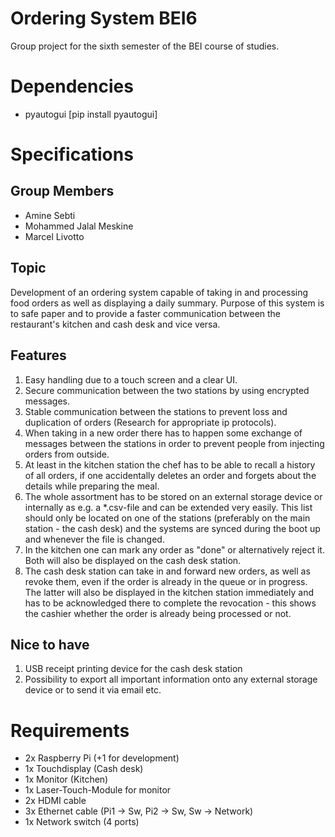 # Ordering System BEI6

Group project for the sixth semester of the BEI course of studies.

# Dependencies
* pyautogui [pip install pyautogui]

# Specifications

## Group Members
* Amine Sebti
* Mohammed Jalal Meskine
* Marcel Livotto

## Topic
Development of an ordering system capable of taking in and processing food orders as well as displaying a daily summary. Purpose of this system is to safe paper and to provide a faster communication between the restaurant's kitchen and cash desk and vice versa.

## Features
1. Easy handling due to a touch screen and a clear UI.
1. Secure communication between the two stations by using encrypted messages.
1. Stable communication between the stations to prevent loss and duplication of orders (Research for appropriate ip protocols).
1. When taking in a new order there has to happen some exchange of messages between the stations in order to prevent people from injecting orders from outside.
1. At least in the kitchen station the chef has to be able to recall a history of all orders, if one accidentally deletes an order and forgets about the details while preparing the meal.
1. The whole assortment has to be stored on an external storage device or internally as e.g. a *.csv-file and can be extended very easily. This list should only be located on one of the stations (preferably on the main station - the cash desk) and the systems are synced during the boot up and whenever the file is changed.
1. In the kitchen one can mark any order as "done" or alternatively reject it. Both will also be displayed on the cash desk station.
1. The cash desk station can take in and forward new orders, as well as revoke them, even if the order is already in the queue or in progress. The latter will also be displayed in the kitchen station immediately and has to be acknowledged there to complete the revocation - this shows the cashier whether the order is already being processed or not.

## Nice to have
1. USB receipt printing device for the cash desk station
1. Possibility to export all important information onto any external storage device or to send it via email etc.

# Requirements
* 2x Raspberry Pi (+1 for development)
* 1x Touchdisplay (Cash desk)
* 1x Monitor (Kitchen)
* 1x Laser-Touch-Module for monitor
* 2x HDMI cable
* 3x Ethernet cable (Pi1 -> Sw, Pi2 -> Sw, Sw -> Network)
* 1x Network switch (4 ports)
